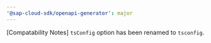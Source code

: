 ```yaml
---
'@sap-cloud-sdk/openapi-generator': major
---
```


[Compatability Notes] `tsConfig` option has been renamed to `tsconfig`.
